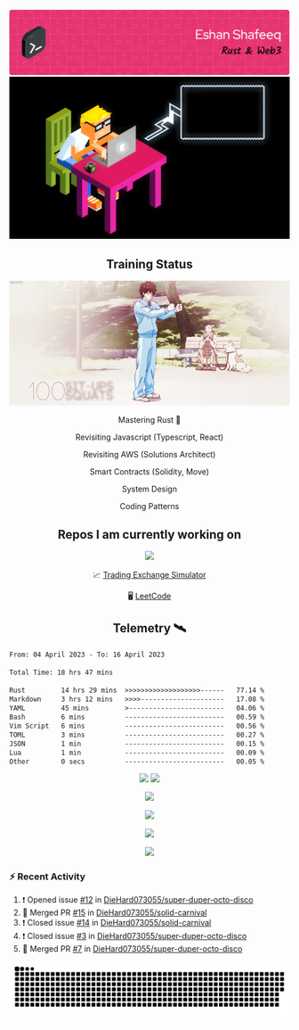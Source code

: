 ![Header](/assets/github-header-image.png)
![Work in Progress](/assets/WIP.gif "Work in Progress")


<h2 align="center">Training Status</h2>
<p align="center">
  <img alig src="/assets/saitama_training.gif" />
</p>


<p align="center">
Mastering Rust 🦀  
</p>
<p align="center">
Revisiting Javascript (Typescript, React)  
</p>
<p align="center">
Revisiting AWS (Solutions Architect)  
</p>
<p align="center">
Smart Contracts (Solidity, Move)  
</p>
<p align="center">
System Design  
</p>
<p align="center">
Coding Patterns  
</p>

<h2 align="center">Repos I am currently working on </h2>
<p align="center">
  <img alig src="/assets/Izuku_uses_Faux_100.gif" />
</p>

<p align="center">
 📈 <a href="https://github.com/DieHard073055/solid-carnival">Trading Exchange Simulator</a></li>
</p>
<p align="center">
 🖥  <a href="https://github.com/DieHard073055/super-duper-octo-disc">LeetCode</a></li>
</p>


<h2 align="center">Telemetry  🛰</h2>
<!--START_SECTION:waka-->

```text
From: 04 April 2023 - To: 16 April 2023

Total Time: 18 hrs 47 mins

Rust         14 hrs 29 mins  >>>>>>>>>>>>>>>>>>>------   77.14 %
Markdown     3 hrs 12 mins   >>>>---------------------   17.08 %
YAML         45 mins         >------------------------   04.06 %
Bash         6 mins          -------------------------   00.59 %
Vim Script   6 mins          -------------------------   00.56 %
TOML         3 mins          -------------------------   00.27 %
JSON         1 min           -------------------------   00.15 %
Lua          1 min           -------------------------   00.09 %
Other        0 secs          -------------------------   00.05 %
```

<!--END_SECTION:waka-->

<p align="center">
  <img width="500" alig src="https://wakatime.com/share/@e5cdae17-ff21-447b-88c4-dbcea5d0baa2/4578abe6-1ecf-4208-bbce-9cfc08a143ad.svg" />
  <img width="500" alig src="https://wakatime.com/share/@e5cdae17-ff21-447b-88c4-dbcea5d0baa2/408d90d5-b838-4730-880e-a778bf51a460.svg" />
</p>

<p align="center">
  <img alig src="https://github-profile-trophy.vercel.app/?username=diehard073055&theme=darkhub" />
</p>

<p align="center">
  <img alig src="https://github-readme-stats.vercel.app/api?username=diehard073055&show_icons=true&theme=radical&card_width=700" />
</p>

<p align="center">
  <img alig src="https://github-readme-stats.vercel.app/api/top-langs/?username=diehard073055&theme=radical&card_width=700" />
</p>
<p align="center">
  <img alig src="https://streak-stats.demolab.com?user=diehard073055&theme=dark&hide_border=true" />
</p>



### ⚡ Recent Activity

<!--START_SECTION:activity-->
1. ❗️ Opened issue [#12](https://github.com/DieHard073055/super-duper-octo-disco/issues/12) in [DieHard073055/super-duper-octo-disco](https://github.com/DieHard073055/super-duper-octo-disco)
2. 🎉 Merged PR [#15](https://github.com/DieHard073055/solid-carnival/pull/15) in [DieHard073055/solid-carnival](https://github.com/DieHard073055/solid-carnival)
3. ❗️ Closed issue [#14](https://github.com/DieHard073055/solid-carnival/issues/14) in [DieHard073055/solid-carnival](https://github.com/DieHard073055/solid-carnival)
4. ❗️ Closed issue [#3](https://github.com/DieHard073055/super-duper-octo-disco/issues/3) in [DieHard073055/super-duper-octo-disco](https://github.com/DieHard073055/super-duper-octo-disco)
5. 🎉 Merged PR [#7](https://github.com/DieHard073055/super-duper-octo-disco/pull/7) in [DieHard073055/super-duper-octo-disco](https://github.com/DieHard073055/super-duper-octo-disco)
<!--END_SECTION:activity-->

<picture>
  <source media="(prefers-color-scheme: dark)" srcset="https://raw.githubusercontent.com/DieHard073055/diehard073055/output/github-contribution-grid-snake-dark.svg" />
  <source media="(prefers-color-scheme: light)" srcset="https://raw.githubusercontent.com/DieHard073055/diehard073055/output/github-contribution-grid-snake.svg" />
  <img alt="github-snake" src="https://raw.githubusercontent.com/DieHard073055/diehard073055/output/github-contribution-grid-snake.svg" />
</picture>
